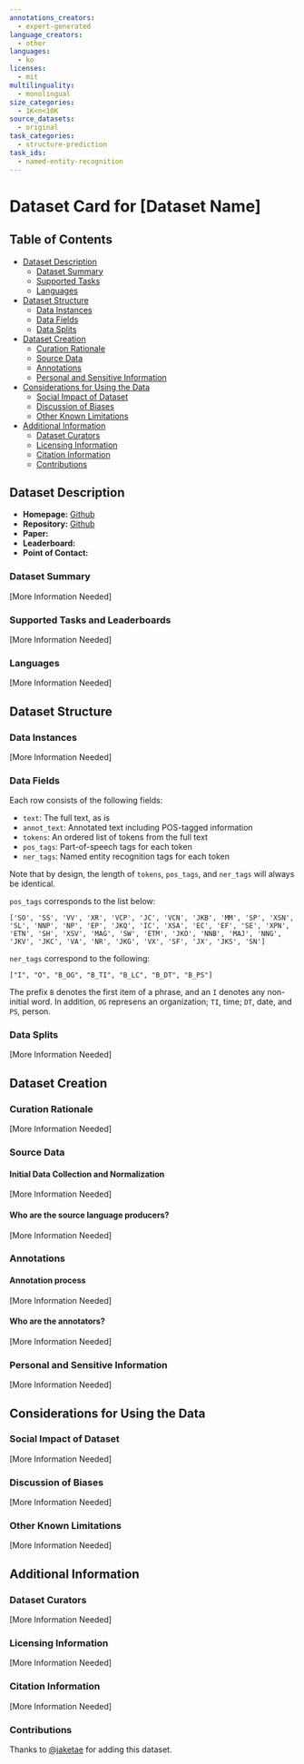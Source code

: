```yaml
---
annotations_creators:
  - expert-generated
language_creators:
  - other
languages:
  - ko
licenses:
  - mit
multilinguality:
  - monolingual
size_categories:
  - 1K<n<10K
source_datasets:
  - original
task_categories:
  - structure-prediction
task_ids:
  - named-entity-recognition
---
```


# Dataset Card for [Dataset Name]

## Table of Contents

- [Dataset Description](#dataset-description)
  - [Dataset Summary](#dataset-summary)
  - [Supported Tasks](#supported-tasks-and-leaderboards)
  - [Languages](#languages)
- [Dataset Structure](#dataset-structure)
  - [Data Instances](#data-instances)
  - [Data Fields](#data-instances)
  - [Data Splits](#data-instances)
- [Dataset Creation](#dataset-creation)
  - [Curation Rationale](#curation-rationale)
  - [Source Data](#source-data)
  - [Annotations](#annotations)
  - [Personal and Sensitive Information](#personal-and-sensitive-information)
- [Considerations for Using the Data](#considerations-for-using-the-data)
  - [Social Impact of Dataset](#social-impact-of-dataset)
  - [Discussion of Biases](#discussion-of-biases)
  - [Other Known Limitations](#other-known-limitations)
- [Additional Information](#additional-information)
  - [Dataset Curators](#dataset-curators)
  - [Licensing Information](#licensing-information)
  - [Citation Information](#citation-information)
  - [Contributions](#contributions)

## Dataset Description

- **Homepage:** [Github](https://github.com/kmounlp/NER)
- **Repository:** [Github](https://github.com/kmounlp/NER)
- **Paper:**
- **Leaderboard:**
- **Point of Contact:**

### Dataset Summary

[More Information Needed]

### Supported Tasks and Leaderboards

[More Information Needed]

### Languages

[More Information Needed]

## Dataset Structure

### Data Instances

[More Information Needed]

### Data Fields

Each row consists of the following fields:

- `text`: The full text, as is
- `annot_text`: Annotated text including POS-tagged information
- `tokens`: An ordered list of tokens from the full text
- `pos_tags`: Part-of-speech tags for each token
- `ner_tags`: Named entity recognition tags for each token

Note that by design, the length of `tokens`, `pos_tags`, and `ner_tags` will always be identical.

`pos_tags` corresponds to the list below:

```
['SO', 'SS', 'VV', 'XR', 'VCP', 'JC', 'VCN', 'JKB', 'MM', 'SP', 'XSN', 'SL', 'NNP', 'NP', 'EP', 'JKQ', 'IC', 'XSA', 'EC', 'EF', 'SE', 'XPN', 'ETN', 'SH', 'XSV', 'MAG', 'SW', 'ETM', 'JKO', 'NNB', 'MAJ', 'NNG', 'JKV', 'JKC', 'VA', 'NR', 'JKG', 'VX', 'SF', 'JX', 'JKS', 'SN']
```

`ner_tags` correspond to the following:

```
["I", "O", "B_OG", "B_TI", "B_LC", "B_DT", "B_PS"]
```

The prefix `B` denotes the first item of a phrase, and an `I` denotes any non-initial word. In addition, `OG` represens an organization; `TI`, time; `DT`, date, and `PS`, person.

### Data Splits

[More Information Needed]

## Dataset Creation

### Curation Rationale

[More Information Needed]

### Source Data

#### Initial Data Collection and Normalization

[More Information Needed]

#### Who are the source language producers?

[More Information Needed]

### Annotations

#### Annotation process

[More Information Needed]

#### Who are the annotators?

[More Information Needed]

### Personal and Sensitive Information

[More Information Needed]

## Considerations for Using the Data

### Social Impact of Dataset

[More Information Needed]

### Discussion of Biases

[More Information Needed]

### Other Known Limitations

[More Information Needed]

## Additional Information

### Dataset Curators

[More Information Needed]

### Licensing Information

[More Information Needed]

### Citation Information

[More Information Needed]

### Contributions

Thanks to [@jaketae](https://github.com/jaketae) for adding this dataset.